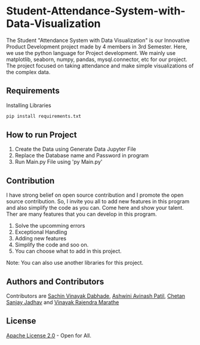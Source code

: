 # Student-Attendance-System-with-Data-Visualization
The Student "Attendance System with Data Visualization" is our Innovative Product Development project made by 4 members in 3rd Semester. Here, we use the python language for Project development. We mainly use matplotlib, seaborn, numpy, pandas, mysql.connector, etc for our project. The project focused on taking attendance and make simple visualizations of the complex data.

## Requirements
Installing Libraries
```bash
pip install requirements.txt
```

## How to run Project
1. Create the Data using Generate Data Jupyter File
2. Replace the Database name and Password in program
3. Run Main.py File using 'py Main.py'

## Contribution
I have strong belief on open source contribution and I promote the open source contribution. So, I invite you all to add new features in this program and also simplify the code as you can. Come here and show your talent. Ther are many features that you can develop in this program.

1. Solve the upcomming errors
2. Exceptional Handling
3. Adding new features
4. Simplify the code and soo on.
5. You can choose what to add in this project. 

Note: You can also use another libraries for this project.

## Authors and Contributors
Contributors are [Sachin Vinayak Dabhade](https://github.com/SachinDabhade), [Ashwini Avinash Patil](https://github.com/Ashwini-05), [Chetan Sanjay Jadhav]() and [Vinayak Rajendra Marathe]()

## License
[Apache License 2.0](https://choosealicense.com/licenses/apache-2.0/) - Open for All.
